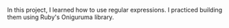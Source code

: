 In this project, I learned how to use regular expressions. I practiced building them using Ruby's Oniguruma library.


